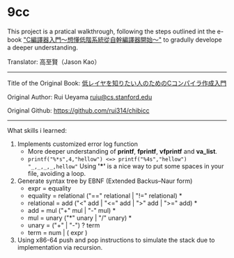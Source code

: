 # 9cc

This project is a pratical walkthrough, following the steps outlined int the e-book ["C編譯器入門～想懂低階系統從自幹編譯器開始～"](https://koshizuow.gitbook.io/compilerbook/) to gradully develope a deeper understanding.

Translator: 高至賢（Jason Kao）

---
Title of the Original Book: [低レイヤを知りたい人のためのCコンパイラ作成入門](https://www.sigbus.info/compilerbook)

Original Author: Rui Ueyama <ruiu@cs.stanford.edu>

Original Github: https://github.com/rui314/chibicc

---
What skills i learned:

1. Implements customized error log function
    - More deeper understanding of **printf**, **fprintf**, **vfprintf** and **va_list**.
    - ```printf("%*s",4,"hellow") <=> printf("%4s","hellow")```
      ```"_,_,_,_,hellow"```
      Using **'*'** is a nice way to put some spaces in your file, avoiding a loop.
2. Generate syntax tree by EBNF (Extended Backus–Naur form)
    -  expr = equality
    -  equality = relational ("==" relational | "!=" relational) $*$
    -  relational = add ("<" add | "<=" add | ">" add | ">=" add) $*$
    - add = mul ("+" mul | "-" mul) *
    - mul = unary ("*" unary | "/" unary) $*$
    - unary = ("+"  | "-") $?$ term
    - term = num | ( expr )
3. Using x86-64 push and pop instructions to simulate the stack due to implementation via recursion.